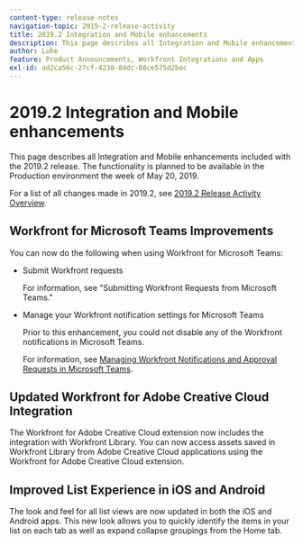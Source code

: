 ```yaml
---
content-type: release-notes
navigation-topic: 2019-2-release-activity
title: 2019.2 Integration and Mobile enhancements
description: This page describes all Integration and Mobile enhancements included with the 2019.2 release. The functionality is planned to be available in the Production environment the week of May 20, 2019.
author: Luke
feature: Product Announcements, Workfront Integrations and Apps
exl-id: ad2ca56c-27cf-4238-84dc-08ce575d2bec
---
```

# 2019.2 Integration and Mobile enhancements

This page describes all Integration and Mobile enhancements included with the 2019.2 release. The functionality is planned to be available in the Production environment the week of May 20, 2019.

For a list of all changes made in 2019.2, see [2019.2 Release Activity Overview](../../../../product-announcements/product-releases/quarterly-release-archive/2019.2-release-activity/2019.2-release-activity-overview.md).

## Workfront for Microsoft Teams Improvements

You can now do the following when using Workfront for Microsoft Teams:

* Submit Workfront requests

  For information, see "Submitting Workfront Requests from Microsoft Teams."

* Manage your Workfront notification settings for Microsoft Teams

  Prior to this enhancement, you could not disable any of the Workfront notifications in Microsoft Teams.

  For information, see [Managing Workfront Notifications and Approval Requests in Microsoft Teams](../../../../workfront-integrations-and-apps/using-workfront-with-microsoft-teams/manage-wf-notifications-approval-requests-ms-teams.md).

## Updated Workfront for Adobe Creative Cloud Integration

The Workfront for Adobe Creative Cloud extension now includes the integration with Workfront Library. You can now access assets saved in Workfront Library from Adobe Creative Cloud applications using the Workfront for Adobe Creative Cloud extension.

<!--WRITER - Needs to be added to TOC, but I'm checking with Courtney first
For information about the integration of Workfront Library with Adobe Creative Cloud, see [Using Workfront for Adobe Creative Cloud with Workfront Library](../../../../documents/workfront-for-adobe-creative-cloud/use-wf-adobe-cc-wf-library.md).
-->

## Improved List Experience in iOS and Android

The look and feel for all list views are now updated in both the iOS and Android apps. This new look allows you to quickly identify the items in your list on each tab as well as expand collapse groupings from the Home tab.

